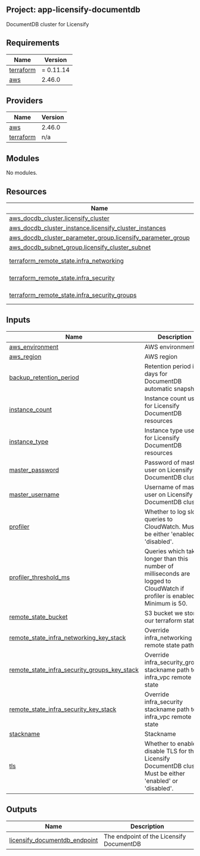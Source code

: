 ## Project: app-licensify-documentdb

DocumentDB cluster for Licensify

## Requirements

| Name | Version |
|------|---------|
| <a name="requirement_terraform"></a> [terraform](#requirement\_terraform) | = 0.11.14 |
| <a name="requirement_aws"></a> [aws](#requirement\_aws) | 2.46.0 |

## Providers

| Name | Version |
|------|---------|
| <a name="provider_aws"></a> [aws](#provider\_aws) | 2.46.0 |
| <a name="provider_terraform"></a> [terraform](#provider\_terraform) | n/a |

## Modules

No modules.

## Resources

| Name | Type |
|------|------|
| [aws_docdb_cluster.licensify_cluster](https://registry.terraform.io/providers/hashicorp/aws/2.46.0/docs/resources/docdb_cluster) | resource |
| [aws_docdb_cluster_instance.licensify_cluster_instances](https://registry.terraform.io/providers/hashicorp/aws/2.46.0/docs/resources/docdb_cluster_instance) | resource |
| [aws_docdb_cluster_parameter_group.licensify_parameter_group](https://registry.terraform.io/providers/hashicorp/aws/2.46.0/docs/resources/docdb_cluster_parameter_group) | resource |
| [aws_docdb_subnet_group.licensify_cluster_subnet](https://registry.terraform.io/providers/hashicorp/aws/2.46.0/docs/resources/docdb_subnet_group) | resource |
| [terraform_remote_state.infra_networking](https://registry.terraform.io/providers/hashicorp/terraform/latest/docs/data-sources/remote_state) | data source |
| [terraform_remote_state.infra_security](https://registry.terraform.io/providers/hashicorp/terraform/latest/docs/data-sources/remote_state) | data source |
| [terraform_remote_state.infra_security_groups](https://registry.terraform.io/providers/hashicorp/terraform/latest/docs/data-sources/remote_state) | data source |

## Inputs

| Name | Description | Type | Default | Required |
|------|-------------|------|---------|:--------:|
| <a name="input_aws_environment"></a> [aws\_environment](#input\_aws\_environment) | AWS environment | `string` | n/a | yes |
| <a name="input_aws_region"></a> [aws\_region](#input\_aws\_region) | AWS region | `string` | `"eu-west-1"` | no |
| <a name="input_backup_retention_period"></a> [backup\_retention\_period](#input\_backup\_retention\_period) | Retention period in days for DocumentDB automatic snapshots | `string` | `"1"` | no |
| <a name="input_instance_count"></a> [instance\_count](#input\_instance\_count) | Instance count used for Licensify DocumentDB resources | `string` | `"3"` | no |
| <a name="input_instance_type"></a> [instance\_type](#input\_instance\_type) | Instance type used for Licensify DocumentDB resources | `string` | `"db.r5.large"` | no |
| <a name="input_master_password"></a> [master\_password](#input\_master\_password) | Password of master user on Licensify DocumentDB cluster | `string` | n/a | yes |
| <a name="input_master_username"></a> [master\_username](#input\_master\_username) | Username of master user on Licensify DocumentDB cluster | `string` | n/a | yes |
| <a name="input_profiler"></a> [profiler](#input\_profiler) | Whether to log slow queries to CloudWatch. Must be either 'enabled' or 'disabled'. | `string` | `"enabled"` | no |
| <a name="input_profiler_threshold_ms"></a> [profiler\_threshold\_ms](#input\_profiler\_threshold\_ms) | Queries which take longer than this number of milliseconds are logged to CloudWatch if profiler is enabled. Minimum is 50. | `string` | `"300"` | no |
| <a name="input_remote_state_bucket"></a> [remote\_state\_bucket](#input\_remote\_state\_bucket) | S3 bucket we store our terraform state in | `string` | n/a | yes |
| <a name="input_remote_state_infra_networking_key_stack"></a> [remote\_state\_infra\_networking\_key\_stack](#input\_remote\_state\_infra\_networking\_key\_stack) | Override infra\_networking remote state path | `string` | `""` | no |
| <a name="input_remote_state_infra_security_groups_key_stack"></a> [remote\_state\_infra\_security\_groups\_key\_stack](#input\_remote\_state\_infra\_security\_groups\_key\_stack) | Override infra\_security\_groups stackname path to infra\_vpc remote state | `string` | `""` | no |
| <a name="input_remote_state_infra_security_key_stack"></a> [remote\_state\_infra\_security\_key\_stack](#input\_remote\_state\_infra\_security\_key\_stack) | Override infra\_security stackname path to infra\_vpc remote state | `string` | `""` | no |
| <a name="input_stackname"></a> [stackname](#input\_stackname) | Stackname | `string` | n/a | yes |
| <a name="input_tls"></a> [tls](#input\_tls) | Whether to enable or disable TLS for the Licensify DocumentDB cluster. Must be either 'enabled' or 'disabled'. | `string` | `"enabled"` | no |

## Outputs

| Name | Description |
|------|-------------|
| <a name="output_licensify_documentdb_endpoint"></a> [licensify\_documentdb\_endpoint](#output\_licensify\_documentdb\_endpoint) | The endpoint of the Licensify DocumentDB |
